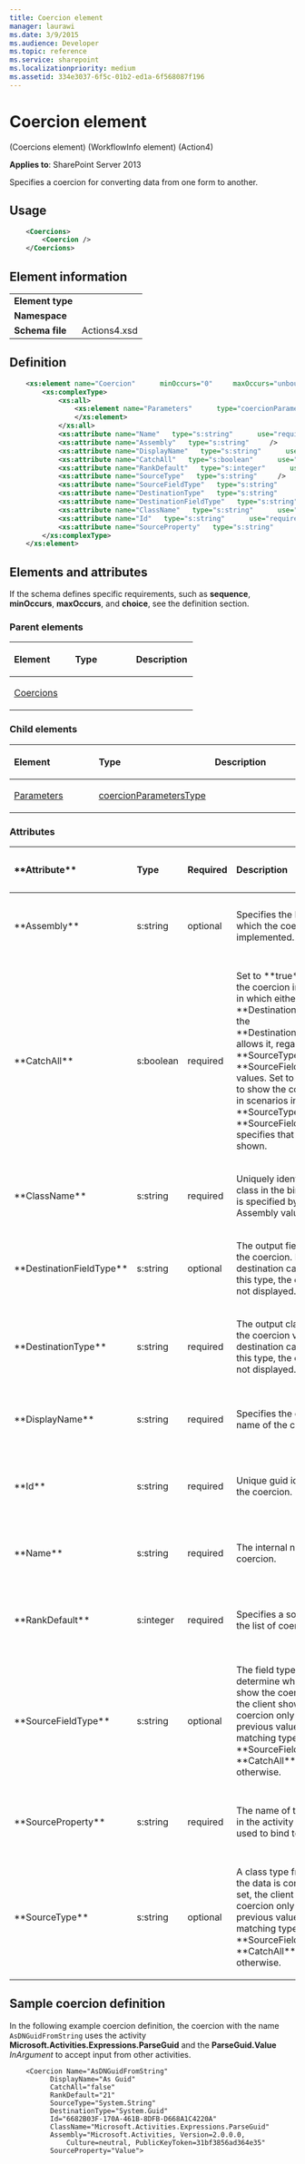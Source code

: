 ```yaml
---
title: Coercion element
manager: laurawi
ms.date: 3/9/2015
ms.audience: Developer
ms.topic: reference
ms.service: sharepoint
ms.localizationpriority: medium
ms.assetid: 334e3037-6f5c-01b2-ed1a-6f568087f196
---
```


# Coercion element 

(Coercions element) (WorkflowInfo element) (Action4)

**Applies to**: SharePoint Server 2013

Specifies a coercion for converting data from one form to another.

## Usage

```XML 
    <Coercions>
        <Coercion />
    </Coercions>
```

## Element information

|   |   |
|---|---|
| **Element type**  |  |
| **Namespace**     |  |
| **Schema file**   | Actions4.xsd |

## Definition

```XML
    <xs:element name="Coercion"      minOccurs="0"     maxOccurs="unbounded"    >
        <xs:complexType>
            <xs:all>
                <xs:element name="Parameters"      type="coercionParametersType" minOccurs="0"     maxOccurs="1"    >
                </xs:element>  
            </xs:all>
            <xs:attribute name="Name"   type="s:string"      use="required"     />
            <xs:attribute name="Assembly"   type="s:string"     />
            <xs:attribute name="DisplayName"   type="s:string"      use="required"     />
            <xs:attribute name="CatchAll"   type="s:boolean"      use="required"     />
            <xs:attribute name="RankDefault"   type="s:integer"      use="required"     />
            <xs:attribute name="SourceType"   type="s:string"     />
            <xs:attribute name="SourceFieldType"   type="s:string"     />
            <xs:attribute name="DestinationType"   type="s:string"      use="required"     />
            <xs:attribute name="DestinationFieldType"   type="s:string"     />
            <xs:attribute name="ClassName"   type="s:string"      use="required"     />
            <xs:attribute name="Id"   type="s:string"      use="required"     />
            <xs:attribute name="SourceProperty"   type="s:string"      use="required"     />
        </xs:complexType>
    </xs:element>  
```

## Elements and attributes

If the schema defines specific requirements, such as **sequence**, **minOccurs**, **maxOccurs**, and **choice**, see the definition section.

### Parent elements

<table>
<colgroup>
<col width="33%" />
<col width="33%" />
<col width="33%" />
</colgroup>
<thead>
<tr class="header">
<th align="left"><p>Element</p></th>
<th align="left"><p>Type</p></th>
<th align="left"><p>Description</p></th>
</tr>
</thead>
<tbody>
<tr class="odd">
<td align="left"><p><a href="coercions-element-workflowinfo-elementaction4.md">Coercions</a></p></td>
<td align="left"><p></p></td>
<td align="left"><p></p></td>
</tr>
</tbody>
</table>

### Child elements

<table>
<colgroup>
<col width="33%" />
<col width="33%" />
<col width="33%" />
</colgroup>
<thead>
<tr class="header">
<th align="left"><p>Element</p></th>
<th align="left"><p>Type</p></th>
<th align="left"><p>Description</p></th>
</tr>
</thead>
<tbody>
<tr class="odd">
<td align="left"><p><a href="parameters-element-coercion-elementcoercions-elementworkflowinfo-elementaction4.md">Parameters</a></p></td>
<td align="left"><p><a href="coercionparameterstype-complextype-action4.md">coercionParametersType</a></p></td>
<td align="left"><p></p></td>
</tr>
</tbody>
</table>

### Attributes

<table>
<colgroup>
<col width="15%" />
<col width="15%" />
<col width="15%" />
<col width="35%" />
<col width="20%" />
</colgroup>
<thead>
<tr class="header">
<th align="left"><p>**Attribute**</p></th>
<th align="left"><p>Type</p></th>
<th align="left"><p>Required</p></th>
<th align="left"><p>Description</p></th>
<th align="left"><p>Possible values</p></th>
</tr>
</thead>
<tbody>
<tr class="odd">
<td align="left"><p>**Assembly**</p></td>
<td align="left"><p>s:string</p></td>
<td align="left"><p>optional</p></td>
<td align="left"><p>Specifies the binary file in which the coercion is implemented.</p></td>
<td align="left"><p>Values of the s:string type.</p></td>
</tr>
<tr class="even">
<td align="left"><p>**CatchAll**</p></td>
<td align="left"><p>s:boolean</p></td>
<td align="left"><p>required</p></td>
<td align="left"><p>Set to **true** to show the coercion in scenarios in which either the **DestinationType** or the **DestinationFieldType** allows it, regardless of **SourceType** or **SourceFieldType** values. Set to **false** to show the coercion only in scenarios in which **SourceType** or **SourceFieldType** specifies that it should be shown.</p></td>
<td align="left"><p>Values of the s:boolean type.</p></td>
</tr>
<tr class="odd">
<td align="left"><p>**ClassName**</p></td>
<td align="left"><p>s:string</p></td>
<td align="left"><p>required</p></td>
<td align="left"><p>Uniquely identifies the class in the binary file that is specified by the <span class="parameter" sdata="paramReference">Assembly</span> value.</p></td>
<td align="left"><p>Values of the s:string type.</p></td>
</tr>
<tr class="even">
<td align="left"><p>**DestinationFieldType**</p></td>
<td align="left"><p>s:string</p></td>
<td align="left"><p>optional</p></td>
<td align="left"><p>The output field type of the coercion. If the destination cannot handle this type, the coercion is not displayed.</p></td>
<td align="left"><p>Values of the s:string type.</p></td>
</tr>
<tr class="odd">
<td align="left"><p>**DestinationType**</p></td>
<td align="left"><p>s:string</p></td>
<td align="left"><p>required</p></td>
<td align="left"><p>The output class type of the coercion value. If the destination cannot handle this type, the coercion is not displayed.</p></td>
<td align="left"><p>Values of the s:string type.</p></td>
</tr>
<tr class="even">
<td align="left"><p>**DisplayName**</p></td>
<td align="left"><p>s:string</p></td>
<td align="left"><p>required</p></td>
<td align="left"><p>Specifies the display name of the coercion.</p></td>
<td align="left"><p>Values of the s:string type.</p></td>
</tr>
<tr class="odd">
<td align="left"><p>**Id**</p></td>
<td align="left"><p>s:string</p></td>
<td align="left"><p>required</p></td>
<td align="left"><p>Unique guid identifier of the coercion.</p></td>
<td align="left"><p>Values of the s:string type.</p></td>
</tr>
<tr class="even">
<td align="left"><p>**Name**</p></td>
<td align="left"><p>s:string</p></td>
<td align="left"><p>required</p></td>
<td align="left"><p>The internal name for the coercion.</p></td>
<td align="left"><p>Values of the s:string type.</p></td>
</tr>
<tr class="odd">
<td align="left"><p>**RankDefault**</p></td>
<td align="left"><p>s:integer</p></td>
<td align="left"><p>required</p></td>
<td align="left"><p>Specifies a sort value for the list of coercions.</p></td>
<td align="left"><p>Values of the s:integer type.</p></td>
</tr>
<tr class="even">
<td align="left"><p>**SourceFieldType**</p></td>
<td align="left"><p>s:string</p></td>
<td align="left"><p>optional</p></td>
<td align="left"><p>The field type to use to determine whether to show the coercion. If set, the client shows the coercion only when the previous value is of the matching type unless **SourceFieldType** or **CatchAll** specifies otherwise.</p></td>
<td align="left"><p>Values of the s:string type.</p></td>
</tr>
<tr class="odd">
<td align="left"><p>**SourceProperty**</p></td>
<td align="left"><p>s:string</p></td>
<td align="left"><p>required</p></td>
<td align="left"><p>The name of the argument in the activity that is to be used to bind to the input.</p></td>
<td align="left"><p>Values of the s:string type.</p></td>
</tr>
<tr class="even">
<td align="left"><p>**SourceType**</p></td>
<td align="left"><p>s:string</p></td>
<td align="left"><p>optional</p></td>
<td align="left"><p>A class type from which the data is converted. If set, the client shows the coercion only when the previous value is of the matching type unless **SourceFieldType** or **CatchAll** specifies otherwise.</p></td>
<td align="left"><p>Values of the s:string type.</p></td>
</tr>
</tbody>
</table>

## Sample coercion definition

In the following example coercion definition, the coercion with the name `AsDNGuidFromString` uses the activity **Microsoft.Activities.Expressions.ParseGuid** and the **ParseGuid.Value** *InArgument* to accept input from other activities.

```
    <Coercion Name="AsDNGuidFromString"
          DisplayName="As Guid"
          CatchAll="false"
          RankDefault="21"
          SourceType="System.String"
          DestinationType="System.Guid"
          Id="6682B03F-170A-461B-8DFB-D668A1C4220A"
          ClassName="Microsoft.Activities.Expressions.ParseGuid"
          Assembly="Microsoft.Activities, Version=2.0.0.0,
              Culture=neutral, PublicKeyToken=31bf3856ad364e35"
          SourceProperty="Value">
```







